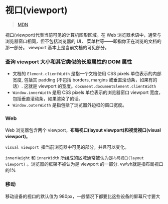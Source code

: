 # 视口(viewport)
> [MDN](https://developer.mozilla.org/zh-CN/docs/Web/CSS/Viewport_concepts)

视口(viewport)代表当前可见的计算机图形区域。在 Web 浏览器术语中，通常与浏览器窗口相同，但不包括浏览器的 UI， 菜单栏等——即指你正在浏览的文档的那一部分。
viewport 基本上是当前文档的可见部分。

### 查询 viewport 大小和其它类似的长度属性的 DOM 属性
- 文档的 `Element.clientWidth` 是指一个文档使用 CSS pixels 单位表示的内部宽度, 包括其 padding (不包括 borders, margins 或垂直滚动条，如果有的话）. 这就是 viewport 的宽度。`document.documentElement.clientWidth`
- `Window.innerWidth` 是用 CSS pixels 单位表示的浏览器窗口 viewport 宽度，包括垂直滚动条，如果渲染了的话。
- `Window.outerWidth` 是指包括了浏览器外边框的窗口宽度。


### Web
Web 浏览器包含两个 viewport，**布局视口(layout viewport)和视觉视口(visual viewport)**。

`visual viewport `指当前浏览器中可见的部分，并且可以变化。

`innerHeight` 和 `innerWidth` 所组成的区域通常被认为是`布局视口(layout viewport)` 。浏览器的框架不被认为是 viewport 的一部分.
vw\vh就是指布局视口的1%

### 移动
移动设备的视口的默认值为 980px，一般情况下都要比这些设备的屏幕尺寸要大